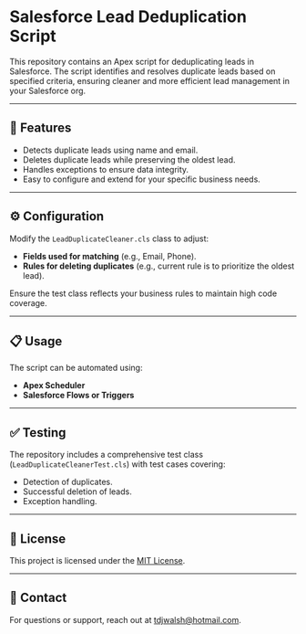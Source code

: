 # Salesforce Lead Deduplication Script

This repository contains an Apex script for deduplicating leads in Salesforce. The script identifies and resolves duplicate leads based on specified criteria, ensuring cleaner and more efficient lead management in your Salesforce org.

---

## 🚀 Features

- Detects duplicate leads using name and email.
- Deletes duplicate leads while preserving the oldest lead.
- Handles exceptions to ensure data integrity.
- Easy to configure and extend for your specific business needs.

---

## ⚙️ Configuration

Modify the `LeadDuplicateCleaner.cls` class to adjust:
- **Fields used for matching** (e.g., Email, Phone).
- **Rules for deleting duplicates** (e.g., current rule is to prioritize the oldest lead).

Ensure the test class reflects your business rules to maintain high code coverage.

---

## 📋 Usage

The script can be automated using:
- **Apex Scheduler**
- **Salesforce Flows or Triggers**

---

## ✅ Testing

The repository includes a comprehensive test class (`LeadDuplicateCleanerTest.cls`) with test cases covering:
- Detection of duplicates.
- Successful deletion of leads.
- Exception handling.

---

## 📜 License

This project is licensed under the [MIT License](LICENSE).

---

## 📧 Contact

For questions or support, reach out at [tdjwalsh@hotmail.com](mailto:tdjwalsh@hotmail.com).

